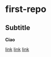 # first-repo
## Subtitle

**Ciao**

[link](https://it.wikipedia.org/wiki/Mostro_di_Firenze)
[link](https://youtube.com/shorts/0XUol0ORowM?feature=shared)
[link](https://mail.google.com/mail/u/0/?tab=rm&ogbl#inbox)
